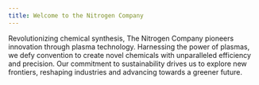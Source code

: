 ```yaml
---
title: Welcome to the Nitrogen Company
---
```

Revolutionizing chemical synthesis, The Nitrogen Company pioneers innovation through plasma technology. Harnessing the power of plasmas, we defy convention to create novel chemicals with unparalleled efficiency and precision. Our commitment to sustainability drives us to explore new frontiers, reshaping industries and advancing towards a greener future.
